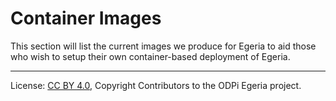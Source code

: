 <!-- SPDX-License-Identifier: CC-BY-4.0 -->
<!-- Copyright Contributors to the ODPi Egeria project. -->

# Container Images


This section will list the current images we produce for Egeria to aid those who wish to setup their own container-based deployment of Egeria.

----
License: [CC BY 4.0](https://creativecommons.org/licenses/by/4.0/),
Copyright Contributors to the ODPi Egeria project.

